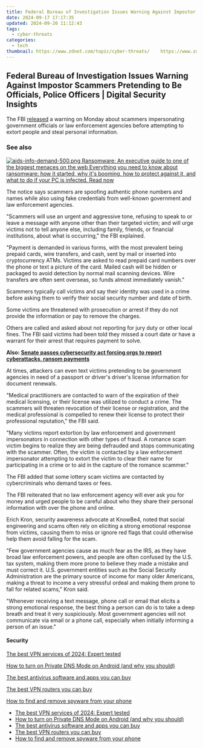```yaml
---
title: Federal Bureau of Investigation Issues Warning Against Impostor Scammers Pretending to Be Officials, Police Officers | Digital Security Insights
date: 2024-09-17 17:17:35
updated: 2024-09-20 11:12:43
tags:
  - cyber-threats
categories:
  - tech
thumbnail: https://www.zdnet.com/topic/cyber-threats/    https://www.zdnet.com/a/img/resize/a7820aa311461b9c9a6b6d77373bd6180baaf626/2021/09/16/7a149045-12a0-4664-8b7e-2588c1cfcba1/fraud.jpg?width=170&height=96&fit=crop&auto=webp
---
```


## Federal Bureau of Investigation Issues Warning Against Impostor Scammers Pretending to Be Officials, Police Officers | Digital Security Insights

The FBI [released](https://www.ic3.gov/Media/Y2022/PSA220307) a warning on Monday about scammers impersonating government officials or law enforcement agencies before attempting to extort people and steal personal information. 

### See also

[![aids-info-demand-500.png](https://www.zdnet.com/a/img/resize/e294279bb1727b0c0daa059f262f9bccec665b70/2017/03/03/e079b30e-5c20-4bf5-8241-b37af38b7b52/aids-info-demand-500.png?auto=webp&fit=crop&frame=1&height=238.5&width=459) Ransomware: An executive guide to one of the biggest menaces on the web Everything you need to know about ransomware: how it started, why it's booming, how to protect against it, and what to do if your PC is infected.  Read now](https://www.zdnet.com/article/what-is-ransomware-everything-you-need-to-know-and-how-to-reduce-your-risk/)

The notice says scammers are spoofing authentic phone numbers and names while also using fake credentials from well-known government and law enforcement agencies.

"Scammers will use an urgent and aggressive tone, refusing to speak to or leave a message with anyone other than their targeted victim; and will urge victims not to tell anyone else, including family, friends, or financial institutions, about what is occurring," the FBI explained. 

"Payment is demanded in various forms, with the most prevalent being prepaid cards, wire transfers, and cash, sent by mail or inserted into cryptocurrency ATMs. Victims are asked to read prepaid card numbers over the phone or text a picture of the card. Mailed cash will be hidden or packaged to avoid detection by normal mail scanning devices. Wire transfers are often sent overseas, so funds almost immediately vanish."

Scammers typically call victims and say their identity was used in a crime before asking them to verify their social security number and date of birth.

Some victims are threatened with prosecution or arrest if they do not provide the information or pay to remove the charges. 

Others are called and asked about not reporting for jury duty or other local fines. The FBI said victims had been told they missed a court date or have a warrant for their arrest that requires payment to solve. 

**Also: [Senate passes cybersecurity act forcing orgs to report cyberattacks, ransom payments](https://www.zdnet.com/article/senate-passes-cybersecurity-act-forcing-critical-infrastructure-orgs-to-report-cyberattacks-ransom-payments/)**

At times, attackers can even text victims pretending to be government agencies in need of a passport or driver's driver's license information for document renewals. 

"Medical practitioners are contacted to warn of the expiration of their medical licensing, or their license was utilized to conduct a crime. The scammers will threaten revocation of their license or registration, and the medical professional is compelled to renew their license to protect their professional reputation," the FBI said. 

"Many victims report extortion by law enforcement and government impersonators in connection with other types of fraud. A romance scam victim begins to realize they are being defrauded and stops communicating with the scammer. Often, the victim is contacted by a law enforcement impersonator attempting to extort the victim to clear their name for participating in a crime or to aid in the capture of the romance scammer."

The FBI added that some lottery scam victims are contacted by cybercriminals who demand taxes or fees. 

The FBI reiterated that no law enforcement agency will ever ask you for money and urged people to be careful about who they share their personal information with over the phone and online. 

Erich Kron, security awareness advocate at KnowBe4, noted that social engineering and scams often rely on eliciting a strong emotional response from victims, causing them to miss or ignore red flags that could otherwise help them avoid falling for the scam. 

"Few government agencies cause as much fear as the IRS, as they have broad law enforcement powers, and people are often confused by the U.S. tax system, making them more prone to believe they made a mistake and must correct it. U.S. government entities such as the Social Security Administration are the primary source of income for many older Americans, making a threat to income a very stressful ordeal and making them prone to fall for related scams," Kron said. 

"Whenever receiving a text message, phone call or email that elicits a strong emotional response, the best thing a person can do is to take a deep breath and treat it very suspiciously. Most government agencies will not communicate via email or a phone call, especially when initially informing a person of an issue."

#### Security

[The best VPN services of 2024: Expert tested](https://www.zdnet.com/article/best-vpn/ "The best VPN services of 2024: Expert tested")

[How to turn on Private DNS Mode on Android (and why you should)](https://www.zdnet.com/article/how-to-turn-on-private-dns-mode-on-android-and-why-you-should/ "How to turn on Private DNS Mode on Android (and why you should)")

[The best antivirus software and apps you can buy](https://www.zdnet.com/article/best-antivirus/ "The best antivirus software and apps you can buy")

[The best VPN routers you can buy](https://www.zdnet.com/article/best-vpn-router/ "The best VPN routers you can buy")

[How to find and remove spyware from your phone](https://www.zdnet.com/article/how-to-find-and-remove-spyware-from-your-phone/ "How to find and remove spyware from your phone")

* [The best VPN services of 2024: Expert tested](https://www.zdnet.com/article/best-vpn/ "The best VPN services of 2024: Expert tested")
* [How to turn on Private DNS Mode on Android (and why you should)](https://www.zdnet.com/article/how-to-turn-on-private-dns-mode-on-android-and-why-you-should/ "How to turn on Private DNS Mode on Android (and why you should)")
* [The best antivirus software and apps you can buy](https://www.zdnet.com/article/best-antivirus/ "The best antivirus software and apps you can buy")
* [The best VPN routers you can buy](https://www.zdnet.com/article/best-vpn-router/ "The best VPN routers you can buy")
* [How to find and remove spyware from your phone](https://www.zdnet.com/article/how-to-find-and-remove-spyware-from-your-phone/ "How to find and remove spyware from your phone")

<ins class="adsbygoogle"
     style="display:block"
     data-ad-format="autorelaxed"
     data-ad-client="ca-pub-7571918770474297"
     data-ad-slot="1223367746"></ins>



<ins class="adsbygoogle"
     style="display:block"
     data-ad-client="ca-pub-7571918770474297"
     data-ad-slot="8358498916"
     data-ad-format="auto"
     data-full-width-responsive="true"></ins>
